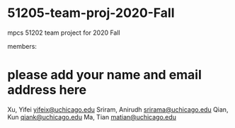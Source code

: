 # 51205-team-proj-2020-Fall
mpcs 51202 team project for 2020 Fall

members:
# please add your name and email address here

Xu, Yifei	yifeix@uchicago.edu
Sriram, Anirudh srirama@uchicago.edu
Qian, Kun	qiank@uchicago.edu
Ma, Tian    matian@uchicago.edu